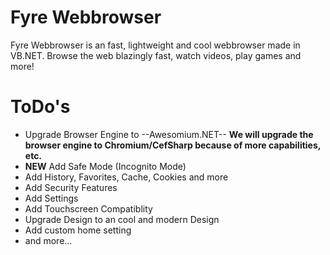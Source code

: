 # Fyre Webbrowser
Fyre Webbrowser is an fast, lightweight and cool webbrowser made in VB.NET.
Browse the web blazingly fast, watch videos, play games and more!

# ToDo's
- Upgrade Browser Engine to --Awesomium.NET-- **We will upgrade the browser engine to Chromium/CefSharp because of more capabilities, etc.**
- **NEW** Add Safe Mode (Incognito Mode)
- Add History, Favorites, Cache, Cookies and more
- Add Security Features
- Add Settings
- Add Touchscreen Compatiblity
- Upgrade Design to an cool and modern Design
- Add custom home setting
- and more...
